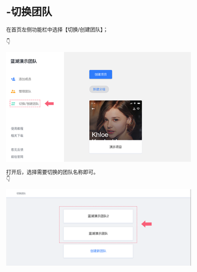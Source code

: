 # -切换团队

在首页左侧功能栏中选择【切换/创建团队】； 

👇

![](../../../.gitbook/assets/6%20%282%29.png)

打开后，选择需要切换的团队名称即可。   
👇

![](../../../.gitbook/assets/7%20%282%29.png)



